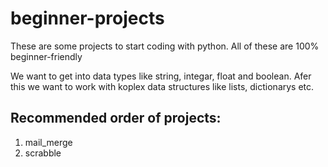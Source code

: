# beginner-projects
These are some projects to start coding with python. All of these are 100% beginner-friendly

We want to get into data types like string, integar, float and boolean. Afer this we want to work with koplex data structures like lists, dictionarys etc.

## Recommended order of projects:

1. mail_merge
2. scrabble
